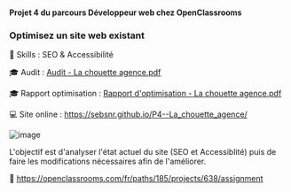 #### Projet 4 du parcours Développeur web chez OpenClassrooms
### Optimisez un site web existant


🔨 Skills : SEO & Accessibilité

🎓 Audit : [Audit - La chouette agence.pdf](https://github.com/SebSnr/P4--La_chouette_agence/files/6967300/Audit.-.La.chouette.agence.pdf)

🎓 Rapport optimisation : [Rapport d'optimisation - La chouette agence.pdf](https://github.com/SebSnr/P4--La_chouette_agence/files/6967301/Rapport.d.optimisation.-.La.chouette.agence.pdf)

💻 Site online : https://sebsnr.github.io/P4--La_chouette_agence/

![image](https://user-images.githubusercontent.com/78140833/114302633-2c2ab600-9aca-11eb-9f56-65744a3c8b90.png)

L'objectif est d'analyser l'état actuel du site (SEO et Accessiblité) puis de faire les modifications nécessaires afin de l'améliorer.

📝 https://openclassrooms.com/fr/paths/185/projects/638/assignment
